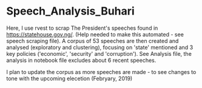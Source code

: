 # Speech_Analysis_Buhari
Here, I use rvest to scrap The President's speeches found in https://statehouse.gov.ng/. (Help needed to make this automated - see speech scraping file).
A corpus of 53 speeches are then created and analysed (exploratory and clustering), focusing on 'state' mentioned and 3 key policies ('economic', 'security' and 'corruption'). See Analysis file, the analysis in notebook file excludes about 6 recent speeches.

I plan to update the corpus as more speeches are made - to see changes to tone with the upcoming elecetion (Febryary, 2019)
